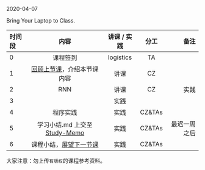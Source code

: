 2020-04-07

Bring Your Laptop to Class. 

| 时间段   |  内容     |  讲课 / 实践     |   分工  |   备注       |
| :---     | :----:    |   :----:    |    :----:    |       ---: |
|   0      | 课程签到     |  logistics   |     TA     |        |
|   1      |  [回顾上节课](../WW7/WW7-stis-plan.md)，介绍本节课内容 |    讲课     |   CZ   |      |
|   2      | RNN |  讲课    |    CZ    |  实践       |
|   3      |   |  实践    |         |         |
|   4      | 程序实践 | 实践       |  CZ&TAs|  |
|   5      | 学习小结.md 上交至[Study-Memo](../../Study-Memo)   |  实践    |     CZ&TAs     |   最迟一周之后     |
|   6      | 课程小结，[展望下一节课](../WW9/WW9-stis-plan.md)   |  实践    |     CZ&TAs     |      |



大家注意：勿上传``有版权``的课程参考资料。
